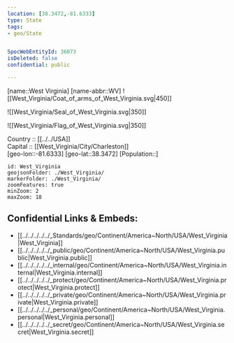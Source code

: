 ```yaml
---
location: [38.3472,-81.6333] 
type: State
tags:
- geo/State


SpocWebEntityId: 36073
isDeleted: false
confidential: public

---
```

[name::West Virginia] 
[name-abbr::WV] 
![[West_Virginia/Coat_of_arms_of_West_Virginia.svg|450]] 

![[West_Virginia/Seal_of_West_Virginia.svg|350]] 

![[West_Virginia/Flag_of_West_Virginia.svg|350]] 


Country :: [[../../USA]]  
Capital :: [[West_Virginia/City/Charleston]]  
[geo-lon::-81.6333] 
[geo-lat::38.3472] 
[Population::] 



```leaflet
id: West_Virginia
geojsonFolder: ./West_Virginia/
markerFolder: ./West_Virginia/
zoomFeatures: true 
minZoom: 2 
maxZoom: 18
```


## Confidential Links & Embeds: 
- [[../../../../../_Standards/geo/Continent/America~North/USA/West_Virginia|West_Virginia]] 
- [[../../../../../_public/geo/Continent/America~North/USA/West_Virginia.public|West_Virginia.public]] 
- [[../../../../../_internal/geo/Continent/America~North/USA/West_Virginia.internal|West_Virginia.internal]] 
- [[../../../../../_protect/geo/Continent/America~North/USA/West_Virginia.protect|West_Virginia.protect]] 
- [[../../../../../_private/geo/Continent/America~North/USA/West_Virginia.private|West_Virginia.private]] 
- [[../../../../../_personal/geo/Continent/America~North/USA/West_Virginia.personal|West_Virginia.personal]] 
- [[../../../../../_secret/geo/Continent/America~North/USA/West_Virginia.secret|West_Virginia.secret]] 
